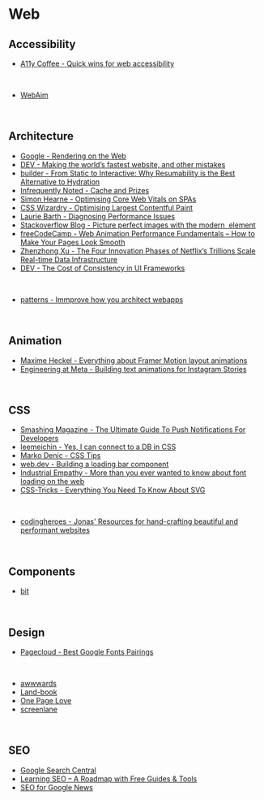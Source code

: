 # Web

## Accessibility

- [A11y Coffee - Quick wins for web accessibility](https://a11y.coffee/quick-wins/)

&nbsp;

- [WebAim](https://webaim.org/)

&nbsp;

## Architecture

- [Google - Rendering on the Web ](https://developers.google.com/web/updates/2019/02/rendering-on-the-web)
- [DEV - Making the world’s fastest website, and other mistakes](https://dev.to/tigt/making-the-worlds-fastest-website-and-other-mistakes-56na)
- [builder - From Static to Interactive: Why Resumability is the Best Alternative to Hydration](https://www.builder.io/blog/from-static-to-interactive-why-resumability-is-the-best-alternative-to-hydration)
- [Infrequently Noted - Cache and Prizes](https://infrequently.org/2022/03/cache-and-prizes/)
- [Simon Hearne - Optimising Core Web Vitals on SPAs](https://simonhearne.com/2022/core-web-vitals-on-spas/)
- [CSS Wizardry - Optimising Largest Contentful Paint](https://csswizardry.com/2022/03/optimising-largest-contentful-paint/)
- [Laurie Barth - Diagnosing Performance Issues](https://laurieontech.com/posts/performance-diagnosis/)
- [Stackoverflow Blog - Picture perfect images with the modern <img> element](https://stackoverflow.blog/2022/03/28/picture-perfect-images-with-the-modern-element/)
- [freeCodeCamp - Web Animation Performance Fundamentals – How to Make Your Pages Look Smooth](https://www.freecodecamp.org/news/web-animation-performance-fundamentals)
- [Zhenzhong Xu - The Four Innovation Phases of Netflix’s Trillions Scale Real-time Data Infrastructure](https://zhenzhongxu.com/the-four-innovation-phases-of-netflixs-trillions-scale-real-time-data-infrastructure-2370938d7f01)
- [DEV - The Cost of Consistency in UI Frameworks](https://dev.to/this-is-learning/the-cost-of-consistency-in-ui-frameworks-4agi)

&nbsp;

- [patterns - Immprove how you architect webapps](https://www.patterns.dev/)

&nbsp;

## Animation

- [Maxime Heckel - Everything about Framer Motion layout animations](https://blog.maximeheckel.com/posts/framer-motion-layout-animations/)
- [Engineering at Meta - Building text animations for Instagram Stories](https://engineering.fb.com/2022/07/18/developer-tools/building-text-animations-for-instagram-stories/)

&nbsp;

## CSS

- [Smashing Magazine - The Ultimate Guide To Push Notifications For Developers](https://www.smashingmagazine.com/2022/04/guide-push-notifications-developers/)
- [leemeichin - Yes, I can connect to a DB in CSS](https://www.leemeichin.com/posts/yes-i-can-connect-to-a-db-in-css.html)
- [Marko Denic - CSS Tips](https://markodenic.com/css-tips/)
- [web.dev - Building a loading bar component](https://web.dev/building-a-loading-bar-component/)
- [Industrial Empathy - More than you ever wanted to know about font loading on the web](https://www.industrialempathy.com/posts/high-performance-web-font-loading)
- [CSS-Tricks - Everything You Need To Know About SVG](https://css-tricks.com/lodge/svg/)

&nbsp;

- [codingheroes - Jonas' Resources for hand-crafting beautiful and performant websites](https://codingheroes.io/resources/)

&nbsp;

## Components

- [bit](https://bit.dev/)

&nbsp;

## Design

- [Pagecloud - Best Google Fonts Pairings](https://www.pagecloud.com/blog/best-google-fonts-pairings)

&nbsp;

- [awwwards](https://www.awwwards.com/)
- [Land-book](https://land-book.com/)
- [One Page Love](https://onepagelove.com/)
- [screenlane](https://screenlane.com/)

&nbsp;

## SEO

- [Google Search Central](https://developers.google.com/search)
- [Learning SEO – A Roadmap with Free Guides & Tools](https://learningseo.io/)
- [SEO for Google News](https://www.seoforgooglenews.com/)

&nbsp;
